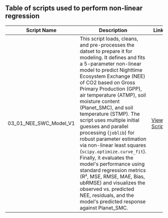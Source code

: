 ## Table of scripts used to perform non-linear regression  

| Script Name | Description | Link |
|------------|------------|-------------|
|  03_01_NEE_SWC_Model_V1| This script loads, cleans, and pre-processes the datset to prepare it for modeling. It defines and fits a 5-parameter non-linear model to predict Nighttime Ecosystem Exchange (NEE) of CO2 based on Gross Primary Production (GPP), air temperature (ATMP), soil moisture content (Planet_SMC), and soil temperature (STMP). The script uses multiple initial guesses and parallel processing (`joblib`) for robust parameter estimation via non-linear least squares (`scipy.optimize.curve_fit`). Finally, it evaluates the model's performance using standard regression metrics (R², MSE, RMSE, MAE, Bias, ubRMSE) and visualizes the observed vs. predicted NEE, residuals, and the model's predicted response against Planet_SMC. | [View Script]() |


